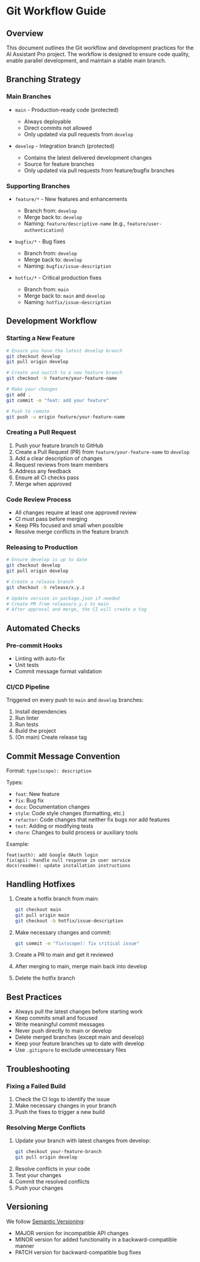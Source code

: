 # Git Workflow Guide

## Overview
This document outlines the Git workflow and development practices for the AI Assistant Pro project. The workflow is designed to ensure code quality, enable parallel development, and maintain a stable main branch.

## Branching Strategy

### Main Branches
- `main` - Production-ready code (protected)
  - Always deployable
  - Direct commits not allowed
  - Only updated via pull requests from `develop`
  
- `develop` - Integration branch (protected)
  - Contains the latest delivered development changes
  - Source for feature branches
  - Only updated via pull requests from feature/bugfix branches

### Supporting Branches
- `feature/*` - New features and enhancements
  - Branch from: `develop`
  - Merge back to: `develop`
  - Naming: `feature/descriptive-name` (e.g., `feature/user-authentication`)

- `bugfix/*` - Bug fixes
  - Branch from: `develop`
  - Merge back to: `develop`
  - Naming: `bugfix/issue-description`

- `hotfix/*` - Critical production fixes
  - Branch from: `main`
  - Merge back to: `main` and `develop`
  - Naming: `hotfix/issue-description`

## Development Workflow

### Starting a New Feature
```bash
# Ensure you have the latest develop branch
git checkout develop
git pull origin develop

# Create and switch to a new feature branch
git checkout -b feature/your-feature-name

# Make your changes
git add .
git commit -m "feat: add your feature"

# Push to remote
git push -u origin feature/your-feature-name
```

### Creating a Pull Request
1. Push your feature branch to GitHub
2. Create a Pull Request (PR) from `feature/your-feature-name` to `develop`
3. Add a clear description of changes
4. Request reviews from team members
5. Address any feedback
6. Ensure all CI checks pass
7. Merge when approved

### Code Review Process
- All changes require at least one approved review
- CI must pass before merging
- Keep PRs focused and small when possible
- Resolve merge conflicts in the feature branch

### Releasing to Production
```bash
# Ensure develop is up to date
git checkout develop
git pull origin develop

# Create a release branch
git checkout -b release/x.y.z

# Update version in package.json if needed
# Create PR from release/x.y.z to main
# After approval and merge, the CI will create a tag
```

## Automated Checks

### Pre-commit Hooks
- Linting with auto-fix
- Unit tests
- Commit message format validation

### CI/CD Pipeline
Triggered on every push to `main` and `develop` branches:
1. Install dependencies
2. Run linter
3. Run tests
4. Build the project
5. (On main) Create release tag

## Commit Message Convention

Format: `type(scope): description`

Types:
- `feat`: New feature
- `fix`: Bug fix
- `docs`: Documentation changes
- `style`: Code style changes (formatting, etc.)
- `refactor`: Code changes that neither fix bugs nor add features
- `test`: Adding or modifying tests
- `chore`: Changes to build process or auxiliary tools

Example:
```
feat(auth): add Google OAuth login
fix(api): handle null response in user service
docs(readme): update installation instructions
```

## Handling Hotfixes

1. Create a hotfix branch from main:
   ```bash
   git checkout main
   git pull origin main
   git checkout -b hotfix/issue-description
   ```

2. Make necessary changes and commit:
   ```bash
   git commit -m "fix(scope): fix critical issue"
   ```

3. Create a PR to main and get it reviewed
4. After merging to main, merge main back into develop
5. Delete the hotfix branch

## Best Practices
- Always pull the latest changes before starting work
- Keep commits small and focused
- Write meaningful commit messages
- Never push directly to main or develop
- Delete merged branches (except main and develop)
- Keep your feature branches up to date with develop
- Use `.gitignore` to exclude unnecessary files

## Troubleshooting

### Fixing a Failed Build
1. Check the CI logs to identify the issue
2. Make necessary changes in your branch
3. Push the fixes to trigger a new build

### Resolving Merge Conflicts
1. Update your branch with latest changes from develop:
   ```bash
   git checkout your-feature-branch
   git pull origin develop
   ```
2. Resolve conflicts in your code
3. Test your changes
4. Commit the resolved conflicts
5. Push your changes

## Versioning
We follow [Semantic Versioning](https://semver.org/):
- MAJOR version for incompatible API changes
- MINOR version for added functionality in a backward-compatible manner
- PATCH version for backward-compatible bug fixes
